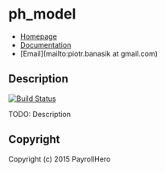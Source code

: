 # ph_model

* [Homepage](https://rubygems.org/gems/ph_model)
* [Documentation](http://rubydoc.info/gems/ph_model/frames)
* [Email](mailto:piotr.banasik at gmail.com)

## Description

[![Build Status](https://travis-ci.org/payrollhero/ph_model.svg?branch=master)](https://travis-ci.org/payrollhero/ph_model)

TODO: Description

## Copyright

Copyright (c) 2015 PayrollHero
